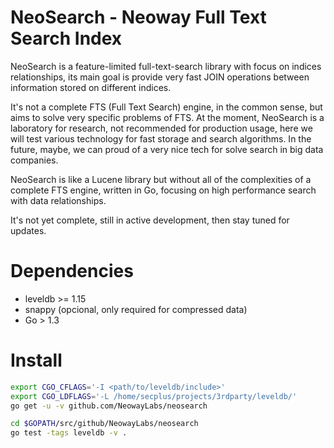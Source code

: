 NeoSearch - Neoway Full Text Search Index
==========================================

NeoSearch is a feature-limited full-text-search library with focus on indices relationships, its main goal is provide very fast JOIN operations between information stored on different indices.

It's not a complete FTS (Full Text Search) engine, in the common sense, but aims to solve very specific problems of FTS. At the moment, NeoSearch is a laboratory for research, not recommended for production usage, here we will test various technology for fast storage and search algorithms. In the future, maybe, we can proud of a very nice tech for solve search in big data companies.

NeoSearch is like a Lucene library but without all of the complexities of a complete FTS engine, written in Go, focusing on high performance search with data relationships.

It's not yet complete, still in active development, then stay tuned for updates.

# Dependencies

* leveldb >= 1.15
* snappy (opcional, only required for compressed data)
* Go > 1.3

# Install

```bash
export CGO_CFLAGS='-I <path/to/leveldb/include>'
export CGO_LDFLAGS='-L /home/secplus/projects/3rdparty/leveldb/'
go get -u -v github.com/NeowayLabs/neosearch

cd $GOPATH/src/github/NeowayLabs/neosearch
go test -tags leveldb -v .
```
